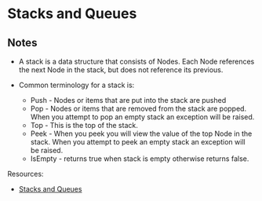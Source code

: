 # Stacks and Queues

## Notes
* A stack is a data structure that consists of Nodes. Each Node references the next Node in the stack, but does not reference its previous.

* Common terminology for a stack is:

	* Push - Nodes or items that are put into the stack are pushed
	* Pop - Nodes or items that are removed from the stack are popped. When you attempt to pop an empty stack an exception will be raised.
	* Top - This is the top of the stack.
	* Peek - When you peek you will view the value of the top Node in the stack. When you attempt to peek an empty stack an exception will be raised.
	* IsEmpty - returns true when stack is empty otherwise returns false.

Resources:
* [Stacks and Queues](https://codefellows.github.io/common_curriculum/data_structures_and_algorithms/Code_401/class-10/resources/stacks_and_queues.html)

